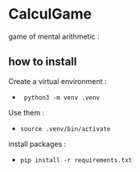 # CalculGame
 
 game of mental arithmetic :

## how to install 

Create a virtual environment :
- ``` python3 -m venv .venv```

Use them :
- ```source .venv/bin/activate```

install packages :
- ```pip install -r requirements.txt```


